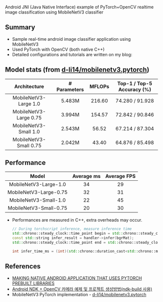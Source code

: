 Android JNI (Java Native Interface) example of PyTorch+OpenCV realtime image classification using MobileNetV3 classifier

## Summary
- Sample real-time android image classifier application using MobileNetV3
- Used PyTorch with OpenCV (both native C++)
- Detailed configurations and tutorials are written on my blog: []()

## Model stats (from [d-li14/mobilenetv3.pytorch](https://github.com/d-li14/mobilenetv3.pytorch))
|      Architecture      | # Parameters | MFLOPs | Top-1 / Top-5 Accuracy (%) |
|:----------------------:|:------------:|:------:|:--------------------------:|
|  MobileNetV3-Large 1.0 |    5.483M    | 216.60 |       74.280 / 91.928      |
| MobileNetV3-Large 0.75 |    3.994M    | 154.57 |       72.842 / 90.846      |
|  MobileNetV3-Small 1.0 |    2.543M    |  56.52 |       67.214 / 87.304      |
| MobileNetV3-Small 0.75 |    2.042M    |  43.40 |       64.876 / 85.498      |

## Performance
|          Model         | Average ms | Average FPS |
|:----------------------:|:----------:|:-----------:|
|  MobileNetV3-Large-1.0 |     34     |      29     |
| MobileNetV3-Large-0.75 |     32     |      31     |
|  MobileNetV3-Small-1.0 |     22     |      45     |
| MobileNetV3-Small-0.75 |     20     |      30     |

- Performances are measured in C++, extra overheads may occur.
    ```cpp
    // During torchscript inference, measure inference time
    std::chrono::steady_clock::time_point begin = std::chrono::steady_clock::now();
    const std::string infer_result = handler->infer(bgrMat);
    std::chrono::steady_clock::time_point end = std::chrono::steady_clock::now();

    int infer_time_ms = (int)(std::chrono::duration_cast<std::chrono::milliseconds> (end - begin).count());
    ```

## References
- [MAKING NATIVE ANDROID APPLICATION THAT USES PYTORCH PREBUILT LIBRARIES](https://pytorch.org/tutorials/recipes/android_native_app_with_custom_op.html)
- [Android NDK + OpenCV 카메라 예제 및 프로젝트 생성방법(ndk-build 사용)](https://webnautes.tistory.com/923)
- MobileNetV3 PyTorch implementation - [d-li14/mobilenetv3.pytorch](https://github.com/d-li14/mobilenetv3.pytorch)